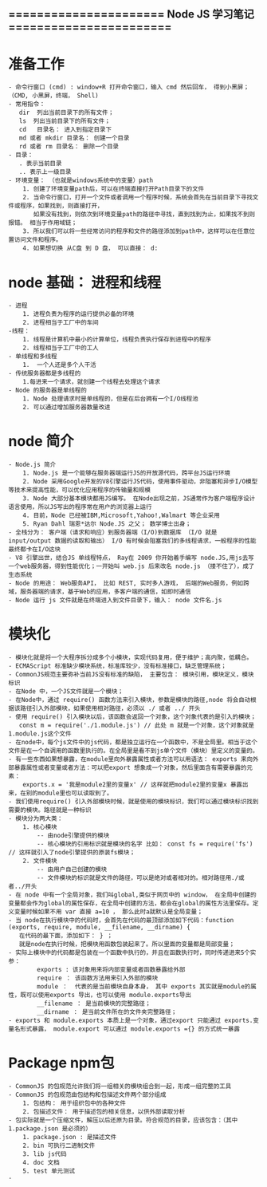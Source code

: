 ## ====================== Node JS 学习笔记 =======================
# 准备工作
    - 命令行窗口 (cmd) : window+R 打开命令窗口，输入 cmd 然后回车， 得到小黑屏； （CMD, 小黑屏，终端， Shell)
    - 常用指令：
       dir  列出当前目录下的所有文件；
       ls  列出当前目录下的所有文件；
       cd   目录名： 进入到指定目录下
       md 或者 mkdir 目录名： 创建一个目录
       rd 或者 rm 目录名： 删除一个目录
    - 目录： 
       . 表示当前目录 
       .. 表示上一级目录
    - 环境变量： （也就是windows系统中的变量）path
        1. 创建了环境变量path后，可以在终端直接打开Path目录下的文件
        2. 当命令行窗口，打开一个文件或者调用一个程序时候，系统会首先在当前目录下寻找文件或程序，如果找到，则直接打开，
           如果没有找到，则依次到环境变量path的路径中寻找，直到找到为止，如果找不到则报错。 相当于作用域链；
        3. 所以我们可以将一些经常访问的程序和文件的路径添加到path中，这样可以在任意位置访问文件和程序。
        4. 如果想切换 从C盘 到 D 盘， 可以直接： d:
# node 基础： 进程和线程
    - 进程
        1. 进程负责为程序的运行提供必备的环境
        2. 进程相当于工厂中的车间
    -线程： 
        1. 线程是计算机中最小的计算单位，线程负责执行保存到进程中的程序
        2. 线程相当于工厂中的工人
    - 单线程和多线程
        1.  一个人还是多个人干活
    - 传统服务器都是多线程的
        1.每进来一个请求，就创建一个线程去处理这个请求
    - Node 的服务器是单线程的
        1. Node 处理请求时是单线程的，但是在后台拥有一个I/O线程池
        2. 可以通过增加服务器数量改进
# node 简介
    - Node.js 简介
        1. Node.js 是一个能够在服务器端运行JS的开放源代码，跨平台JS运行环境
        2. Node 采用Google开发的V8引擎运行JS代码，使用事件驱动，非阻塞和异步I/O模型等技术来提高性能，可以优化应用程序的传输量和规模
        3. Node 大部分基本模块都用JS编写。 在Node出现之前，JS通常作为客户端程序设计语言使用，所以JS写出的程序常在用户的浏览器上运行
        4. 目前，Node 已经被IBM,Microsoft,Yahoo!,Walmart 等企业采用
        5. Ryan Dahl 瑞恩*达尔 Node.JS 之父； 数学博士出身；  
    - 全栈分为： 客户端（请求和响应）到服务器端（I/O)到数据库 （I/O 就是 input/output 数据的读取和输出） I/O 有时候会阻塞我们的多线程请求，一般程序的性能最终都卡在I/O这块
    - V8 引擎出世，结合JS 单线程特点， Ray在 2009 你开始着手编写 node.JS,用js去写一个web服务器，得到性能优化；一开始叫 web.js 后来改名 node.js （搂不住了），成了生态系统
    - Node 的用途： Web服务API， 比如 REST, 实时多人游戏， 后端的Web服务，例如跨域，服务器端的请求，基于Web的应用，多客户端的通信，如即时通信
    - Node 运行 js 文件就是在终端进入到文件目录下，输入： node 文件名.js
# 模块化
    - 模块化就是将一个大程序拆分成多个小模块，实现代码复用，便于维护；高内聚，低耦合。
    - ECMAScript 标准缺少模块系统，标准库较少，没有标准接口，缺乏管理系统；
    - CommonJS规范主要弥补当前JS没有标准的缺陷， 主要包含： 模块引用，模块定义，模块标识
    - 在Node 中，一个JS文件就是一个模块；
    - 在Node中，通过 require() 函数方法来引入模块，参数是模块的路径,node 将会自动根据该路径引入外部模块，如果使用相对路径，必须以 ./ 或者 ../ 开头
    - 使用 require() 引入模块以后，该函数会返回一个对象，这个对象代表的是引入的模块；
       const m = require('./1.module.js') // 此处 m 就是一个对象，这个对象就是 1.module.js这个文件
    - 在node中，每个js文件中的js代码，都是独立运行在一个函数中，不是全局里。相当于这个文件是在一个自调用的函数里执行的。在全局里是看不到js单个文件（模块）里定义的变量的。
    - 有一些东西如果想暴露，在module里向外暴露属性或者方法可以用语法： exports 来向外部暴露属性或者变量或者方法：可以把export 想象成一个对象，然后里面含有需要暴露的元素：
        exports.x = '我是module2里的变量x' // 这样就把module2里的变量x 暴露出来，在别的module里也可以读取到了。
    - 我们使用require() 引入外部模块时候，就是使用的模块标识，我们可以通过模块标识找到需要的模块。路径就是一种标识
    - 模块分为两大类： 
        1. 核心模块
            -- 由node引擎提供的模块
            -- 核心模块的引用标识就是模块的名字 比如： const fs = require('fs') // 这样就引入了node引擎提供的原装fs模块；
        2. 文件模块
            -- 由用户自己创建的模块
            -- 文件模块的标识就是文件的路径，可以是绝对或者相对的。相对路径用./或者../开头
    - 在 node 中有一个全局对象，我们叫global,类似于网页中的 window， 在全局中创建的变量都会作为global的属性保存，在全局中创建的方法，都会在global的属性方法里保存。定义变量时候如果不用 var 直接 a=10 ， 那么此时a就默认是全局变量；
    - 当 node在执行模块中的代码时，会首先在代码的最顶部添加如下代码：function (exports, require, module, __filename, __dirname) {
       在代码的最下面，添加如下： } ； 
       就是node在执行时候，把模块用函数包装起来了。所以里面的变量都是局部变量；
    - 实际上模块中的代码都是包装在一个函数中执行的，并且在函数执行时，同时传递进来5个实参： 
            exports : 该对象用来将内部变量或者函数暴露给外部
            require ： 该函数方法用来引入外部的模块
            module ：  代表的是当前模块自身本身， 其中 exports 其实就是module的属性，既可以使用exports 导出，也可以使用 module.exports导出
            __filename ： 是当前模块的完整路径；
            __dirname ： 是当前文件所在的文件夹完整路径；
    - exports 和 module.exports 本质上是一个对象，通过export 只能通过 exports.变量名形式暴露， module.export 可以通过 module.exports ={} 的方式统一暴露
        
# Package npm包
    - CommonJS 的包规范允许我们将一组相关的模块组合到一起，形成一组完整的工具
    - CommonJS 的包规范由包结构和包描述文件两个部分组成
        1. 包结构： 用于组织包中的各种文件
        2. 包描述文件： 用于描述包的相关信息，以供外部读取分析
    - 包实际就是一个压缩文件，解压以后还原为目录。符合规范的目录，应该包含：（其中1.package.json 是必须的）
        1. package.json : 是描述文件
        2. bin 可执行二进制文件
        3. lib js代码
        4. doc 文档
        5. test 单元测试
    - 
